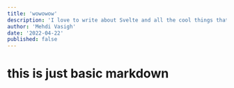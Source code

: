```yaml
---
title: 'wowowow'
description: 'I love to write about Svelte and all the cool things that you can build with it.'
author: 'Mehdi Vasigh'
date: '2022-04-22'
published: false
---
```


# this is just basic markdown
